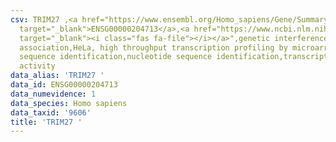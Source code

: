 ```yaml
---
csv: TRIM27 ,<a href="https://www.ensembl.org/Homo_sapiens/Gene/Summary?db=core;g=ENSG00000204713"
  target="_blank">ENSG00000204713</a>,<a href="https://www.ncbi.nlm.nih.gov/pubmed/28369544"
  target="_blank"><i class="fas fa-file"></i></a>",genetic interference,functional
  association,HeLa, high throughput transcription profiling by microarray,nucleotide
  sequence identification,nucleotide sequence identification,transcriptional regulation,down-regulates
  activity
data_alias: 'TRIM27 '
data_id: ENSG00000204713
data_numevidence: 1
data_species: Homo sapiens
data_taxid: '9606'
title: 'TRIM27 '
---
```


